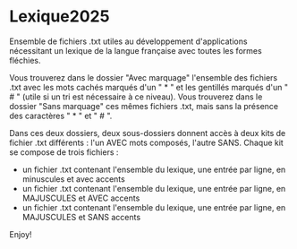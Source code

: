 # Lexique2025
Ensemble de fichiers .txt utiles au développement d'applications nécessitant un lexique de la langue française avec toutes les formes fléchies.

Vous trouverez dans le dossier "Avec marquage" l'ensemble des fichiers .txt avec les mots cachés marqués d'un " * " et les gentillés marqués d'un " # " (utile si un tri est nécessaire à ce niveau). 
Vous trouverez dans le dossier "Sans marquage" ces mêmes fichiers .txt, mais sans la présence des caractères " * " et " # ".

Dans ces deux dossiers, deux sous-dossiers donnent accès à deux kits de fichier .txt différents : l'un AVEC mots composés, l'autre SANS.
Chaque kit se compose de trois fichiers :
- un fichier .txt contenant l'ensemble du lexique, une entrée par ligne, en minuscules et avec accents
- un fichier .txt contenant l'ensemble du lexique, une entrée par ligne, en MAJUSCULES et AVEC accents
- un fichier .txt contenant l'ensemble du lexique, une entrée par ligne, en MAJUSCULES et SANS accents

Enjoy!
